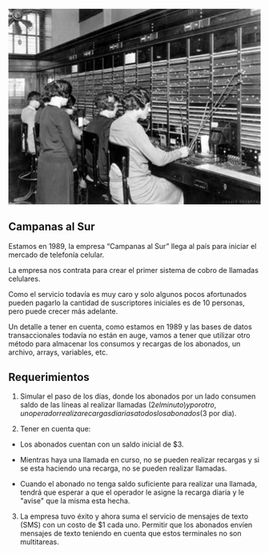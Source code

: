 ![Centralita](assets/centralita.jpg)


## Campanas al Sur

Estamos en 1989, la empresa “Campanas al Sur” llega al país para iniciar el mercado de telefonía celular.

La empresa nos contrata para crear el primer sistema de cobro de llamadas celulares.

Como el servicio todavía es muy caro y solo algunos pocos afortunados pueden pagarlo la cantidad de suscriptores iniciales es de 10 personas, pero puede crecer más adelante.

Un detalle a tener en cuenta, como estamos en 1989 y las bases de datos transaccionales todavía no están en auge, vamos a tener que utilizar otro método para almacenar los consumos y recargas de los abonados, un archivo, arrays, variables, etc.


## Requerimientos

1. Simular el paso de los días, donde los abonados por un lado consumen saldo de las líneas al realizar llamadas ($2 el minuto) y por otro, un operador realiza recargas diarias a todos los abonados ($3 por dia).

2. Tener en cuenta que:

- Los abonados cuentan con un saldo inicial de $3.

- Mientras haya una llamada en curso, no se pueden realizar recargas y si se esta haciendo una recarga, no se pueden realizar llamadas.

- Cuando el abonado no tenga saldo suficiente para realizar una llamada, tendrá que esperar a que el operador le asigne la recarga diaria y le "avise" que la misma esta hecha.

3. La empresa tuvo éxito y ahora suma el servicio de mensajes de texto (SMS) con un costo de $1 cada uno. Permitir que los abonados envíen mensajes de texto teniendo en cuenta que estos terminales no son multitareas.
